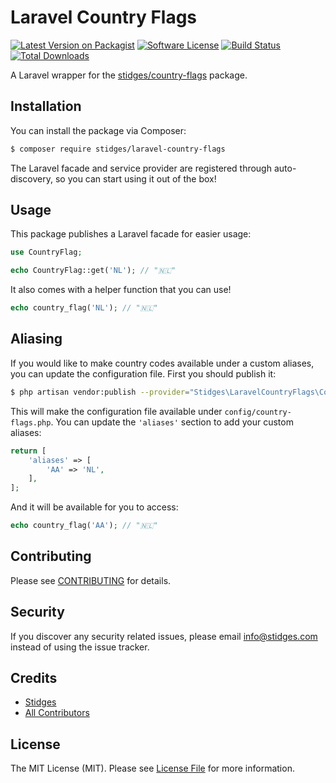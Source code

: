 # Laravel Country Flags

[![Latest Version on Packagist][ico-version]][link-packagist]
[![Software License][ico-license]](LICENSE.md)
[![Build Status][ico-tests]][link-actions]
[![Total Downloads][ico-downloads]][link-downloads]

A Laravel wrapper for the [stidges/country-flags](https://github.com/stidges/country-flags) package.

## Installation

You can install the package via Composer:

``` bash
$ composer require stidges/laravel-country-flags
```

The Laravel facade and service provider are registered through auto-discovery, so you can start using it out of the box!

## Usage

This package publishes a Laravel facade for easier usage:

``` php
use CountryFlag;

echo CountryFlag::get('NL'); // "🇳🇱"
```

It also comes with a helper function that you can use!

``` php
echo country_flag('NL'); // "🇳🇱"
```

## Aliasing

If you would like to make country codes available under a custom aliases, you can update the configuration file. First you should publish it:

``` bash
$ php artisan vendor:publish --provider="Stidges\LaravelCountryFlags\CountryFlagsServiceProvider"
```

This will make the configuration file available under `config/country-flags.php`. You can update the `'aliases'` section to add your custom aliases:

``` php
return [
    'aliases' => [
        'AA' => 'NL',
    ],
];
```

And it will be available for you to access:

``` php
echo country_flag('AA'); // "🇳🇱"
```

## Contributing

Please see [CONTRIBUTING](CONTRIBUTING.md) for details.

## Security

If you discover any security related issues, please email info@stidges.com instead of using the issue tracker.

## Credits

- [Stidges][link-author]
- [All Contributors][link-contributors]

## License

The MIT License (MIT). Please see [License File](LICENSE.md) for more information.

[ico-version]: https://img.shields.io/packagist/v/stidges/laravel-country-flags.svg
[ico-license]: https://img.shields.io/badge/license-MIT-brightgreen.svg
[ico-tests]: https://github.com/stidges/laravel-country-flags/actions/workflows/tests.yml/badge.svg
[ico-downloads]: https://img.shields.io/packagist/dt/stidges/laravel-country-flags.svg

[link-packagist]: https://packagist.org/packages/stidges/laravel-country-flags
[link-actions]: https://github.com/stidges/laravel-country-flags/actions/workflows/tests.yml
[link-downloads]: https://packagist.org/packages/stidges/laravel-country-flags
[link-author]: https://github.com/stidges
[link-contributors]: ../../contributors
